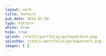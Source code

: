 ```yaml
---
layout: work
title: Pattern
pub_date: 2014-01-04
type: Pattern
white: true
hide: true
splash: /static/portfolio/gurkapattern.png
splashbw: /static/portfolio/gurkapattern.png
images: [ ]
---
```







